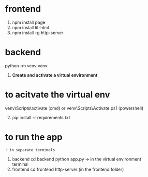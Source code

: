 
# frontend
1. npm install page
2. npm install lit-html
3. npm install -g http-server

# backend

python -m venv venv
1. **Create and activate a virtual environment**

# to acitvate the virtual env
venv\Scripts\activate  (cmd)
or 
venv\Scripts\Activate.ps1 (powershell)

2. pip install -r requirements.txt


# to run the app 
    ! in separate terminals
1. backend
cd backend
python app.py -> in the virtual environment terminal
2. frontend
cd frontend
http-server (in the frontend folder)
